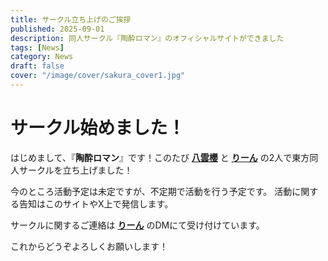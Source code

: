 ```yaml
---
title: サークル立ち上げのご挨拶
published: 2025-09-01
description: 同人サークル『陶酔ロマン』のオフィシャルサイトができました
tags: [News]
category: News
draft: false
cover: "/image/cover/sakura_cover1.jpg"
---
```


# サークル始めました！

はじめまして、『**陶酔ロマン**』です！このたび [**八雲櫻**](https://x.com/yakumoougama?s=21&t=HgKqcnVyxch9ihDE10UdoA) と [**りーん**](https://x.com/rein_13424?s=21&t=HgKqcnVyxch9ihDE10UdoA) の2人で東方同人サークルを立ち上げました！

今のところ活動予定は未定ですが、不定期で活動を行う予定です。
活動に関する告知はこのサイトやX上で発信します。

サークルに関するご連絡は [**りーん**](https://x.com/rein_13424?s=21&t=HgKqcnVyxch9ihDE10UdoA) のDMにて受け付けています。

これからどうぞよろしくお願いします！